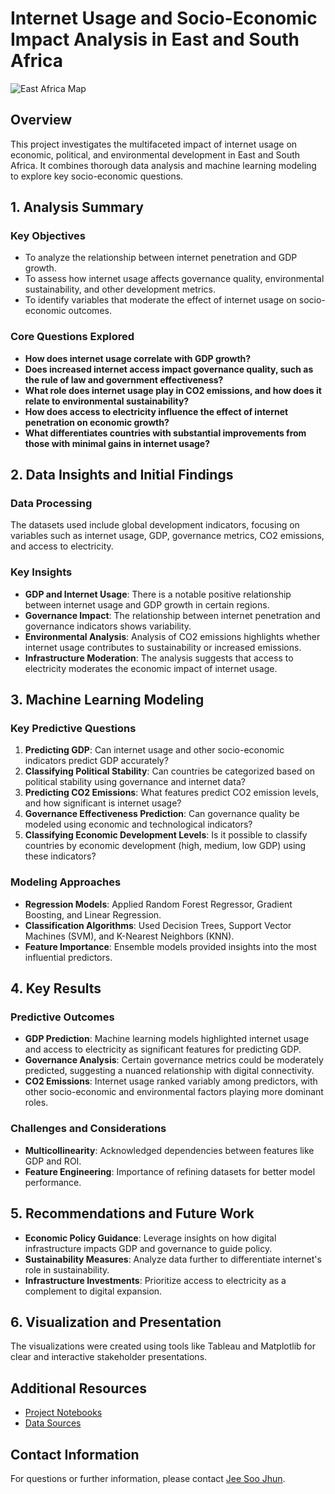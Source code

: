 # Internet Usage and Socio-Economic Impact Analysis in East and South Africa

![East Africa Map](https://e7.pngegg.com/pngimages/26/56/png-clipart-east-africa-south-africa-graphy-easternbloc-vapes-map-southern-african-development-community.png)

## Overview

This project investigates the multifaceted impact of internet usage on economic, political, and environmental development in East and South Africa. It combines thorough data analysis and machine learning modeling to explore key socio-economic questions.

## 1. Analysis Summary

### Key Objectives
- To analyze the relationship between internet penetration and GDP growth.
- To assess how internet usage affects governance quality, environmental sustainability, and other development metrics.
- To identify variables that moderate the effect of internet usage on socio-economic outcomes.

### Core Questions Explored
- **How does internet usage correlate with GDP growth?**
- **Does increased internet access impact governance quality, such as the rule of law and government effectiveness?**
- **What role does internet usage play in CO2 emissions, and how does it relate to environmental sustainability?**
- **How does access to electricity influence the effect of internet penetration on economic growth?**
- **What differentiates countries with substantial improvements from those with minimal gains in internet usage?**

## 2. Data Insights and Initial Findings

### Data Processing
The datasets used include global development indicators, focusing on variables such as internet usage, GDP, governance metrics, CO2 emissions, and access to electricity.

### Key Insights
- **GDP and Internet Usage**: There is a notable positive relationship between internet usage and GDP growth in certain regions.
- **Governance Impact**: The relationship between internet penetration and governance indicators shows variability.
- **Environmental Analysis**: Analysis of CO2 emissions highlights whether internet usage contributes to sustainability or increased emissions.
- **Infrastructure Moderation**: The analysis suggests that access to electricity moderates the economic impact of internet usage.

## 3. Machine Learning Modeling

### Key Predictive Questions
1. **Predicting GDP**: Can internet usage and other socio-economic indicators predict GDP accurately?
2. **Classifying Political Stability**: Can countries be categorized based on political stability using governance and internet data?
3. **Predicting CO2 Emissions**: What features predict CO2 emission levels, and how significant is internet usage?
4. **Governance Effectiveness Prediction**: Can governance quality be modeled using economic and technological indicators?
5. **Classifying Economic Development Levels**: Is it possible to classify countries by economic development (high, medium, low GDP) using these indicators?

### Modeling Approaches
- **Regression Models**: Applied Random Forest Regressor, Gradient Boosting, and Linear Regression.
- **Classification Algorithms**: Used Decision Trees, Support Vector Machines (SVM), and K-Nearest Neighbors (KNN).
- **Feature Importance**: Ensemble models provided insights into the most influential predictors.

## 4. Key Results

### Predictive Outcomes
- **GDP Prediction**: Machine learning models highlighted internet usage and access to electricity as significant features for predicting GDP.
- **Governance Analysis**: Certain governance metrics could be moderately predicted, suggesting a nuanced relationship with digital connectivity.
- **CO2 Emissions**: Internet usage ranked variably among predictors, with other socio-economic and environmental factors playing more dominant roles.

### Challenges and Considerations
- **Multicollinearity**: Acknowledged dependencies between features like GDP and ROI.
- **Feature Engineering**: Importance of refining datasets for better model performance.

## 5. Recommendations and Future Work

- **Economic Policy Guidance**: Leverage insights on how digital infrastructure impacts GDP and governance to guide policy.
- **Sustainability Measures**: Analyze data further to differentiate internet's role in sustainability.
- **Infrastructure Investments**: Prioritize access to electricity as a complement to digital expansion.

## 6. Visualization and Presentation

The visualizations were created using tools like Tableau and Matplotlib for clear and interactive stakeholder presentations.

## Additional Resources
- [Project Notebooks](link/to/notebooks)
- [Data Sources](https://www.kaggle.com/code/timmofeyy/world-bank-eda-scatter-plots/input)

## Contact Information
For questions or further information, please contact [Jee Soo Jhun](mailto:yyyu0808@gmail.com).
